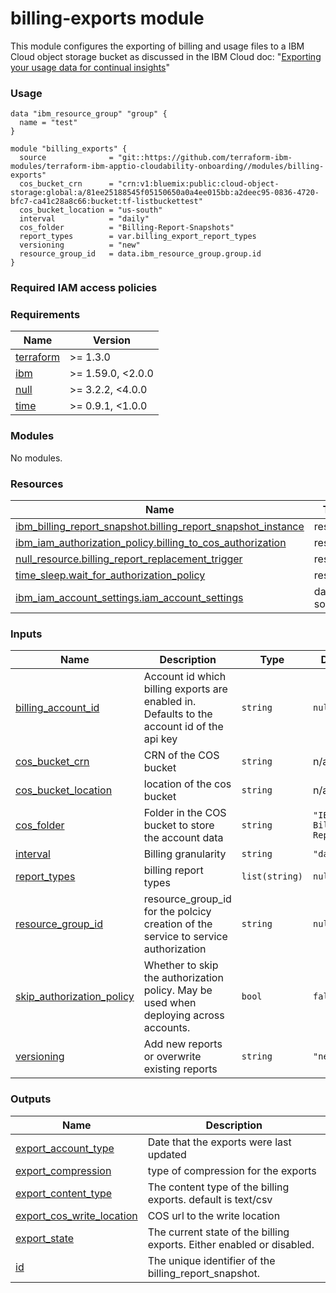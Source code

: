<!-- Update the title -->
# billing-exports module

This module configures the exporting of billing and usage files to a IBM Cloud object storage bucket as discussed in the IBM Cloud doc: "[Exporting your usage data for continual insights](https://cloud.ibm.com/docs/billing-usage?topic=billing-usage-exporting-your-usage&interface=terraform)"

### Usage

<!--
Add an example of the use of the module in the below code block.

Use real values instead of "var.<var_name>" or other placeholder values
unless real values don't help users know what to change.
-->

```hcl
data "ibm_resource_group" "group" {
  name = "test"
}

module "billing_exports" {
  source              = "git::https://github.com/terraform-ibm-modules/terraform-ibm-apptio-cloudability-onboarding//modules/billing-exports"
  cos_bucket_crn      = "crn:v1:bluemix:public:cloud-object-storage:global:a/81ee25188545f05150650a0a4ee015bb:a2deec95-0836-4720-bfc7-ca41c28a8c66:bucket:tf-listbuckettest"
  cos_bucket_location = "us-south"
  interval            = "daily"
  cos_folder          = "Billing-Report-Snapshots"
  report_types        = var.billing_export_report_types
  versioning          = "new"
  resource_group_id   = data.ibm_resource_group.group.id
}
```

### Required IAM access policies

<!-- PERMISSIONS REQUIRED TO RUN MODULE
If this module requires permissions, uncomment the following block and update
the sample permissions, following the format.
Replace the sample Account and IBM Cloud service names and roles with the
information in the console at
Manage > Access (IAM) > Access groups > Access policies.
-->

<!--
You need the following permissions to run this module.

- Account Management
    - **Sample Account Service** service
        - `Editor` platform access
        - `Manager` service access
    - IAM Services
        - **Sample Cloud Service** service
            - `Administrator` platform access
-->

<!-- NO PERMISSIONS FOR MODULE
If no permissions are required for the module, uncomment the following
statement instead the previous block.
-->

<!-- No permissions are needed to run this module.-->



<!-- The following content is automatically populated by the pre-commit hook -->
<!-- BEGINNING OF PRE-COMMIT-TERRAFORM DOCS HOOK -->
### Requirements

| Name | Version |
|------|---------|
| <a name="requirement_terraform"></a> [terraform](#requirement\_terraform) | >= 1.3.0 |
| <a name="requirement_ibm"></a> [ibm](#requirement\_ibm) | >= 1.59.0, <2.0.0 |
| <a name="requirement_null"></a> [null](#requirement\_null) | >= 3.2.2, <4.0.0 |
| <a name="requirement_time"></a> [time](#requirement\_time) | >= 0.9.1, <1.0.0 |

### Modules

No modules.

### Resources

| Name | Type |
|------|------|
| [ibm_billing_report_snapshot.billing_report_snapshot_instance](https://registry.terraform.io/providers/IBM-Cloud/ibm/latest/docs/resources/billing_report_snapshot) | resource |
| [ibm_iam_authorization_policy.billing_to_cos_authorization](https://registry.terraform.io/providers/IBM-Cloud/ibm/latest/docs/resources/iam_authorization_policy) | resource |
| [null_resource.billing_report_replacement_trigger](https://registry.terraform.io/providers/hashicorp/null/latest/docs/resources/resource) | resource |
| [time_sleep.wait_for_authorization_policy](https://registry.terraform.io/providers/hashicorp/time/latest/docs/resources/sleep) | resource |
| [ibm_iam_account_settings.iam_account_settings](https://registry.terraform.io/providers/IBM-Cloud/ibm/latest/docs/data-sources/iam_account_settings) | data source |

### Inputs

| Name | Description | Type | Default | Required |
|------|-------------|------|---------|:--------:|
| <a name="input_billing_account_id"></a> [billing\_account\_id](#input\_billing\_account\_id) | Account id which billing exports are enabled in. Defaults to the account id of the api key | `string` | `null` | no |
| <a name="input_cos_bucket_crn"></a> [cos\_bucket\_crn](#input\_cos\_bucket\_crn) | CRN of the COS bucket | `string` | n/a | yes |
| <a name="input_cos_bucket_location"></a> [cos\_bucket\_location](#input\_cos\_bucket\_location) | location of the cos bucket | `string` | n/a | yes |
| <a name="input_cos_folder"></a> [cos\_folder](#input\_cos\_folder) | Folder in the COS bucket to store the account data | `string` | `"IBMCloud-Billing-Reports"` | no |
| <a name="input_interval"></a> [interval](#input\_interval) | Billing granularity | `string` | `"daily"` | no |
| <a name="input_report_types"></a> [report\_types](#input\_report\_types) | billing report types | `list(string)` | `null` | no |
| <a name="input_resource_group_id"></a> [resource\_group\_id](#input\_resource\_group\_id) | resource\_group\_id for the polcicy creation of the service to service authorization | `string` | `null` | no |
| <a name="input_skip_authorization_policy"></a> [skip\_authorization\_policy](#input\_skip\_authorization\_policy) | Whether to skip the authorization policy. May be used when deploying across accounts. | `bool` | `false` | no |
| <a name="input_versioning"></a> [versioning](#input\_versioning) | Add new reports or overwrite existing reports | `string` | `"new"` | no |

### Outputs

| Name | Description |
|------|-------------|
| <a name="output_export_account_type"></a> [export\_account\_type](#output\_export\_account\_type) | Date that the exports were last updated |
| <a name="output_export_compression"></a> [export\_compression](#output\_export\_compression) | type of compression for the exports |
| <a name="output_export_content_type"></a> [export\_content\_type](#output\_export\_content\_type) | The content type of the billing exports. default is text/csv |
| <a name="output_export_cos_write_location"></a> [export\_cos\_write\_location](#output\_export\_cos\_write\_location) | COS url to the write location |
| <a name="output_export_state"></a> [export\_state](#output\_export\_state) | The current state of the billing exports. Either enabled or disabled. |
| <a name="output_id"></a> [id](#output\_id) | The unique identifier of the billing\_report\_snapshot. |
<!-- END OF PRE-COMMIT-TERRAFORM DOCS HOOK -->
